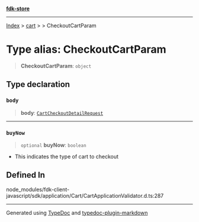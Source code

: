 [**fdk-store**](../../../README.md)
***

[Index](../../../API.md) > [cart](../../README.md) > [<internal>](../README.md) > CheckoutCartParam

# Type alias: CheckoutCartParam

> **CheckoutCartParam**: `object`

## Type declaration

### `body`

> **body**: [`CartCheckoutDetailRequest`](type-alias.CartCheckoutDetailRequest.md)

***

### `buyNow`

> `optional` **buyNow**: `boolean`

- This indicates the type of cart to checkout

## Defined In

node\_modules/fdk-client-javascript/sdk/application/Cart/CartApplicationValidator.d.ts:287

***
Generated using [TypeDoc](https://typedoc.org/) and [typedoc-plugin-markdown](https://www.npmjs.com/package/typedoc-plugin-markdown)
